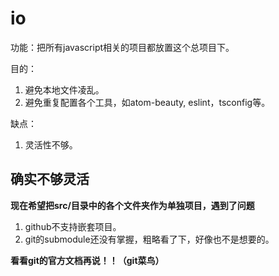 # io

功能：把所有javascript相关的项目都放置这个总项目下。

目的：

1. 避免本地文件凌乱。
2. 避免重复配置各个工具，如atom-beauty, eslint，tsconfig等。

缺点：

1. 灵活性不够。

## **确实不够灵活**

**现在希望把src/目录中的各个文件夹作为单独项目，遇到了问题**

1. github不支持嵌套项目。
2. git的submodule还没有掌握，粗略看了下，好像也不是想要的。

**看看git的官方文档再说！！（git菜鸟）**
